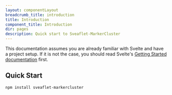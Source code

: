 ```yaml
---
layout: componentLayout
breadcrumb_title: introduction
title: Introduction
component_title: Introduction
dir: pages
description: Quick start to Sveaflet-MarkerCluster
---
```


This documentation assumes you are already familiar with Svelte and have a project setup. If it is not the case, you should read Svelte's [Getting Started documentation](https://learn.svelte.dev/tutorial/welcome-to-svelte) first.

## Quick Start

```bash
npm install sveaflet-markercluster
```
